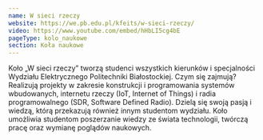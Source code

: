 ```yaml
---
name: W sieci rzeczy
website: https://we.pb.edu.pl/kfeits/w-sieci-rzeczy/
video: https://www.youtube.com/embed/hHbLI5cg4bE
pageType: kolo_naukowe
section: Koła naukowe
---
```


Koło „W sieci rzeczy” tworzą studenci wszystkich kierunków i specjalności Wydziału Elektrycznego Politechniki Białostockiej. Czym się zajmują? Realizują projekty w zakresie konstrukcji i programowania systemów wbudowanych, internetu rzeczy (IoT, Internet of Things) i radia programowalnego (SDR, Software Defined Radio). Dzielą się swoją pasją i wiedzą, którą przekazują również innym studentom wydziału. Koło umożliwia studentom poszerzanie wiedzy ze świata technologii, twórczą pracę oraz wymianę poglądów naukowych.
